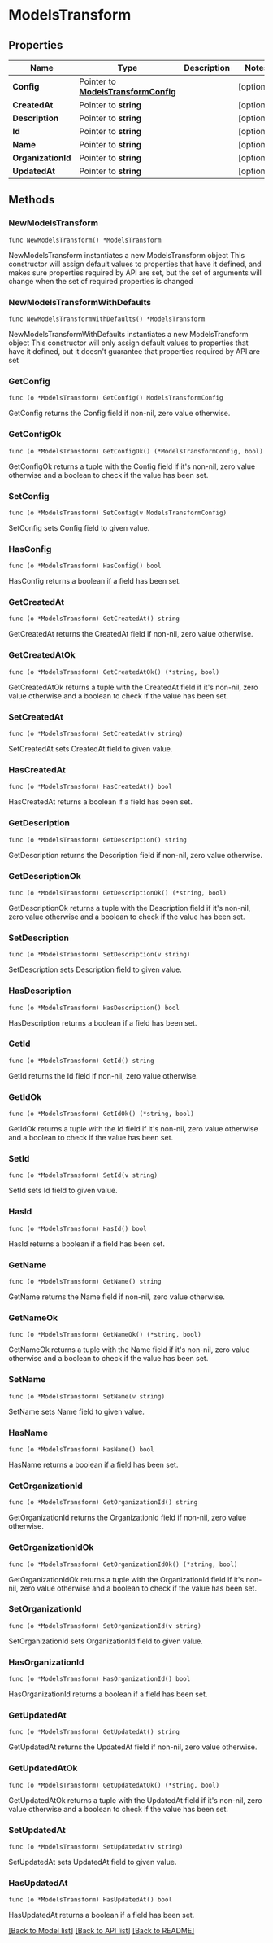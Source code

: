 # ModelsTransform

## Properties

Name | Type | Description | Notes
------------ | ------------- | ------------- | -------------
**Config** | Pointer to [**ModelsTransformConfig**](ModelsTransformConfig.md) |  | [optional] 
**CreatedAt** | Pointer to **string** |  | [optional] 
**Description** | Pointer to **string** |  | [optional] 
**Id** | Pointer to **string** |  | [optional] 
**Name** | Pointer to **string** |  | [optional] 
**OrganizationId** | Pointer to **string** |  | [optional] 
**UpdatedAt** | Pointer to **string** |  | [optional] 

## Methods

### NewModelsTransform

`func NewModelsTransform() *ModelsTransform`

NewModelsTransform instantiates a new ModelsTransform object
This constructor will assign default values to properties that have it defined,
and makes sure properties required by API are set, but the set of arguments
will change when the set of required properties is changed

### NewModelsTransformWithDefaults

`func NewModelsTransformWithDefaults() *ModelsTransform`

NewModelsTransformWithDefaults instantiates a new ModelsTransform object
This constructor will only assign default values to properties that have it defined,
but it doesn't guarantee that properties required by API are set

### GetConfig

`func (o *ModelsTransform) GetConfig() ModelsTransformConfig`

GetConfig returns the Config field if non-nil, zero value otherwise.

### GetConfigOk

`func (o *ModelsTransform) GetConfigOk() (*ModelsTransformConfig, bool)`

GetConfigOk returns a tuple with the Config field if it's non-nil, zero value otherwise
and a boolean to check if the value has been set.

### SetConfig

`func (o *ModelsTransform) SetConfig(v ModelsTransformConfig)`

SetConfig sets Config field to given value.

### HasConfig

`func (o *ModelsTransform) HasConfig() bool`

HasConfig returns a boolean if a field has been set.

### GetCreatedAt

`func (o *ModelsTransform) GetCreatedAt() string`

GetCreatedAt returns the CreatedAt field if non-nil, zero value otherwise.

### GetCreatedAtOk

`func (o *ModelsTransform) GetCreatedAtOk() (*string, bool)`

GetCreatedAtOk returns a tuple with the CreatedAt field if it's non-nil, zero value otherwise
and a boolean to check if the value has been set.

### SetCreatedAt

`func (o *ModelsTransform) SetCreatedAt(v string)`

SetCreatedAt sets CreatedAt field to given value.

### HasCreatedAt

`func (o *ModelsTransform) HasCreatedAt() bool`

HasCreatedAt returns a boolean if a field has been set.

### GetDescription

`func (o *ModelsTransform) GetDescription() string`

GetDescription returns the Description field if non-nil, zero value otherwise.

### GetDescriptionOk

`func (o *ModelsTransform) GetDescriptionOk() (*string, bool)`

GetDescriptionOk returns a tuple with the Description field if it's non-nil, zero value otherwise
and a boolean to check if the value has been set.

### SetDescription

`func (o *ModelsTransform) SetDescription(v string)`

SetDescription sets Description field to given value.

### HasDescription

`func (o *ModelsTransform) HasDescription() bool`

HasDescription returns a boolean if a field has been set.

### GetId

`func (o *ModelsTransform) GetId() string`

GetId returns the Id field if non-nil, zero value otherwise.

### GetIdOk

`func (o *ModelsTransform) GetIdOk() (*string, bool)`

GetIdOk returns a tuple with the Id field if it's non-nil, zero value otherwise
and a boolean to check if the value has been set.

### SetId

`func (o *ModelsTransform) SetId(v string)`

SetId sets Id field to given value.

### HasId

`func (o *ModelsTransform) HasId() bool`

HasId returns a boolean if a field has been set.

### GetName

`func (o *ModelsTransform) GetName() string`

GetName returns the Name field if non-nil, zero value otherwise.

### GetNameOk

`func (o *ModelsTransform) GetNameOk() (*string, bool)`

GetNameOk returns a tuple with the Name field if it's non-nil, zero value otherwise
and a boolean to check if the value has been set.

### SetName

`func (o *ModelsTransform) SetName(v string)`

SetName sets Name field to given value.

### HasName

`func (o *ModelsTransform) HasName() bool`

HasName returns a boolean if a field has been set.

### GetOrganizationId

`func (o *ModelsTransform) GetOrganizationId() string`

GetOrganizationId returns the OrganizationId field if non-nil, zero value otherwise.

### GetOrganizationIdOk

`func (o *ModelsTransform) GetOrganizationIdOk() (*string, bool)`

GetOrganizationIdOk returns a tuple with the OrganizationId field if it's non-nil, zero value otherwise
and a boolean to check if the value has been set.

### SetOrganizationId

`func (o *ModelsTransform) SetOrganizationId(v string)`

SetOrganizationId sets OrganizationId field to given value.

### HasOrganizationId

`func (o *ModelsTransform) HasOrganizationId() bool`

HasOrganizationId returns a boolean if a field has been set.

### GetUpdatedAt

`func (o *ModelsTransform) GetUpdatedAt() string`

GetUpdatedAt returns the UpdatedAt field if non-nil, zero value otherwise.

### GetUpdatedAtOk

`func (o *ModelsTransform) GetUpdatedAtOk() (*string, bool)`

GetUpdatedAtOk returns a tuple with the UpdatedAt field if it's non-nil, zero value otherwise
and a boolean to check if the value has been set.

### SetUpdatedAt

`func (o *ModelsTransform) SetUpdatedAt(v string)`

SetUpdatedAt sets UpdatedAt field to given value.

### HasUpdatedAt

`func (o *ModelsTransform) HasUpdatedAt() bool`

HasUpdatedAt returns a boolean if a field has been set.


[[Back to Model list]](../README.md#documentation-for-models) [[Back to API list]](../README.md#documentation-for-api-endpoints) [[Back to README]](../README.md)


